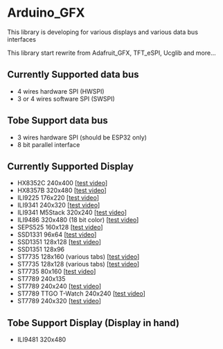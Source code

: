 # Arduino_GFX
This library is developing for various displays and various data bus interfaces

This library start rewrite from Adafruit_GFX, TFT_eSPI, Ucglib and more...

## Currently Supported data bus
- 4 wires hardware SPI (HWSPI)
- 3 or 4 wires software SPI (SWSPI)

## Tobe Support data bus
- 3 wires hardware SPI (should be ESP32 only)
- 8 bit parallel interface

## Currently Supported Display
- HX8352C 240x400 [[test video](https://youtu.be/m2xWYbS3t7s)]
- HX8357B 320x480 [[test video](https://youtu.be/pB6_LOCiUqg)]
- ILI9225 176x220 [[test video](https://youtu.be/jm2UrCG27F4)]
- ILI9341 240x320 [[test video](https://youtu.be/NtlEEL7MkQY)]
- ILI9341 M5Stack 320x240 [[test video](https://youtu.be/UoPpIjVSO5Q)]
- ILI9486 320x480 (18 bit color) [[test video](https://youtu.be/pZ6izDqmVds)]
- SEPS525 160x128 [[test video](https://youtu.be/tlmvFBHYv-k)]
- SSD1331 96x64 [[test video](https://youtu.be/v20b1A_KDcQ)]
- SSD1351 128x128 [[test video](https://youtu.be/5TIM-qMVBNQ)]
- SSD1351 128x96
- ST7735 128x160 (various tabs) [[test video](https://youtu.be/eRBSSD_N9II)]
- ST7735 128x128 (various tabs) [[test video](https://youtu.be/6rueSV2Ee6c)]
- ST7735 80x160 [[test video](https://youtu.be/qESHDuYo_Mk)]
- ST7789 240x135
- ST7789 240x240 [[test video](https://youtu.be/Z27zYg5uAsk)]
- ST7789 TTGO T-Watch 240x240 [[test video](https://youtu.be/9AqsXMB8Qbk)]
- ST7789 240x320 [[test video](https://youtu.be/ZEvc1LkuVuQ)]

## Tobe Support Display (Display in hand)
- ILI9481 320x480
